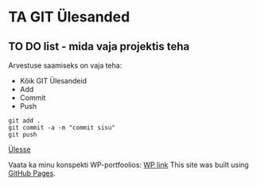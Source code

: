 # TA GIT Ülesanded
<a name="readme-top"></a>
## TO DO list - mida vaja projektis teha
Arvestuse saamiseks on vaja teha:
* Kõik GIT Ülesandeid
* Add
* Commit
* Push
```
git add .
git commit -a -m "commit sisu"
git push
```
<a href="#readme-top">Ülesse</a>

Vaata ka minu konspekti WP-portfoolios: <a href="https://mariasmolina24.thkit.ee/wp/" target="_blank">WP link</a>
This site was built using [GitHub Pages](https://pages.github.com/).
